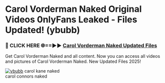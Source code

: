 # Carol Vorderman Naked Original Videos 0nlyFans Leaked - Files Updated! (ybubb)

<h3>🔴 CLICK HERE 🌐==►► <a href="https://tinyurl.com/up5wt9bj" rel="nofollow">Carol Vorderman Naked Updated Files</a></h3>

Get Carol Vorderman Naked and all content. Now you can access all videos and pictures of Carol Vorderman Naked. New Updated Files 2025!

[![ybubb](https://i.imgur.com/ABiUzMV.gif)](https://tinyurl.com/up5wt9bj)
carol kane naked<br>
carol connors naked